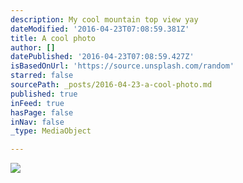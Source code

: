 ```yaml
---
description: My cool mountain top view yay
dateModified: '2016-04-23T07:08:59.381Z'
title: A cool photo
author: []
datePublished: '2016-04-23T07:08:59.427Z'
isBasedOnUrl: 'https://source.unsplash.com/random'
starred: false
sourcePath: _posts/2016-04-23-a-cool-photo.md
published: true
inFeed: true
hasPage: false
inNav: false
_type: MediaObject

---
```

<article style=""><img src="https://images.unsplash.com/photo-1447834353189-91c48abf20e1?ixlib=rb-0.3.5&amp;q=80&amp;fm=jpg&amp;crop=entropy&amp;w=1080&amp;fit=max&amp;s=76f2dbd960ff7337c731ef6841385929" /></article>